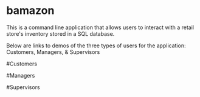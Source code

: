 # bamazon
This is a command line application that allows users to interact with a retail store's inventory stored in a SQL database. 

Below are links to demos of the three types of users for the application: Customers, Managers, & Supervisors

#Customers

#Managers

#Supervisors
